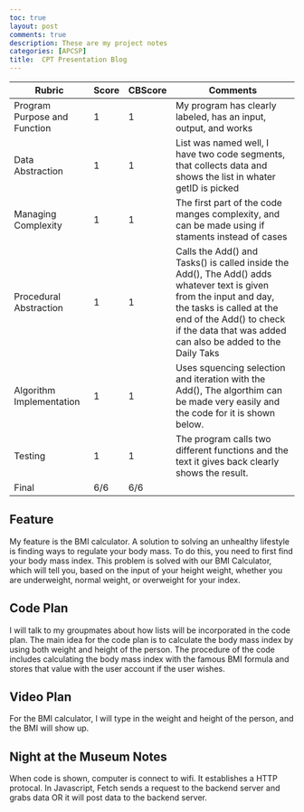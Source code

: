 ```yaml
---
toc: true
layout: post
comments: true
description: These are my project notes
categories: [APCSP]
title:  CPT Presentation Blog
---
```


| Rubric | Score | CBScore | Comments |
| --- | --- | --- | --- |
| Program Purpose and Function | 1 | 1 | My program has clearly labeled, has an input, output, and works |
| Data Abstraction | 1 | 1 | List was named well, I have two code segments, that collects data and shows the list in whater getID is picked |
| Managing Complexity | 1 | 1 | The first part of the code manges complexity, and can be made using if staments instead of cases |
| Procedural Abstraction | 1 | 1 | Calls the Add() and Tasks() is called inside the Add(), The Add() adds whatever text is given from the input and day, the tasks is called at the end of the Add() to check if the data that was added can also be added to the Daily Taks |
| Algorithm Implementation | 1 | 1 | Uses squencing selection and iteration with the Add(), The algorthim can be made very easily and the code for it is shown below.
| Testing | 1 | 1 | The program calls two different functions and the text it gives back clearly shows the result. |
| Final | 6/6 | 6/6 | |

## Feature
My feature is the BMI calculator. A solution to solving an unhealthy lifestyle is finding ways to regulate your body mass. To do this, you need to first find your body mass index. This problem is solved with our BMI Calculator, which will tell you, based on the input of your height weight, whether you are underweight, normal weight, or overweight for your index.

## Code Plan
I will talk to my groupmates about how lists will be incorporated in the code plan. The main idea for the code plan is to calculate the body mass index by using both weight and height of the person.  The procedure of the code includes calculating the body mass index with the famous BMI formula and stores that value with the user account if the user wishes. 

## Video Plan
For the BMI calculator, I will type in the weight and height of the person, and the BMI will show up.

## Night at the Museum Notes
When code is shown, computer is connect to wifi. It establishes a HTTP protocal. In Javascript, Fetch sends a request to the backend server and grabs data OR it will post data to the backend server. 